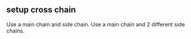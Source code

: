 ## setup cross chain

Use a main chain and side chain.
Use a main chain and 2 different side chains.